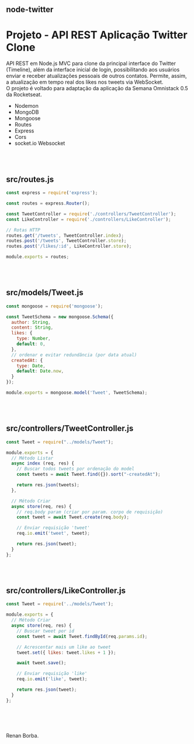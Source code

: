 ## node-twitter
# Projeto - API REST Aplicação Twitter Clone
API REST em Node.js MVC para clone da principal interface do Twitter (Timeline), além da interface inicial de login, possibilitando aos usuários enviar e receber atualizações pessoais de outros contatos. Permite, assim, a atualização em tempo real dos likes nos tweets via WebSocket.<br>
O projeto é voltado para adaptação da aplicação da Semana Omnistack 0.5 da Rocketseat.
<ul>
  <li>Nodemon</li>  
  <li>MongoDB</li>
  <li>Mongoose</li>
  <li>Routes</li>
  <li>Express</li>
  <li>Cors</li> 
  <li>socket.io Websocket</li> 
</ul>
<br><br>


## src/routes.js 
```js
const express = require('express');

const routes = express.Router();

const TweetController = require('./controllers/TweetController');
const LikeController = require('./controllers/LikeController');

// Rotas HTTP
routes.get('/tweets', TweetController.index);
routes.post('/tweets', TweetController.store);
routes.post('/likes/:id', LikeController.store);

module.exports = routes;
```

<br><br>

## src/models/Tweet.js 
```js
const mongoose = require('mongoose');

const TweetSchema = new mongoose.Schema({
  author: String,
  content: String,
  likes: {
    type: Number,
    default: 0,
  },
  // ordenar e evitar redundância (por data atual)
  createdAt: {
    type: Date,
    default: Date.now,
  }
});

module.exports = mongoose.model('Tweet', TweetSchema);
```

<br><br>

## src/controllers/TweetController.js
```js
const Tweet = require("../models/Tweet");

module.exports = {
  // Método Listar
  async index (req, res) {
    // Buscar todos tweets por ordenação do model
    const tweets = await Tweet.find({}).sort("-createdAt");

    return res.json(tweets);
  },

  // Método Criar
  async store(req, res) {
    // req.body param (criar por param. corpo de requisição)
    const tweet = await Tweet.create(req.body);

    // Enviar requisição 'tweet'
    req.io.emit('tweet', tweet);

    return res.json(tweet);
  }
};
```

<br><br>

## src/controllers/LikeController.js 
```js
const Tweet = require('../models/Tweet');

module.exports = {
  // Método Criar
  async store(req, res) {
    // Buscar tweet por id
    const tweet = await Tweet.findById(req.params.id);

    // Acrescentar mais um like ao tweet
    tweet.set({ likes: tweet.likes + 1 });

    await tweet.save();

    // Enviar requisição 'like'
    req.io.emit('like', tweet);

    return res.json(tweet);
  }
};
```

<br><br>
<br>

Renan Borba.
 
 
